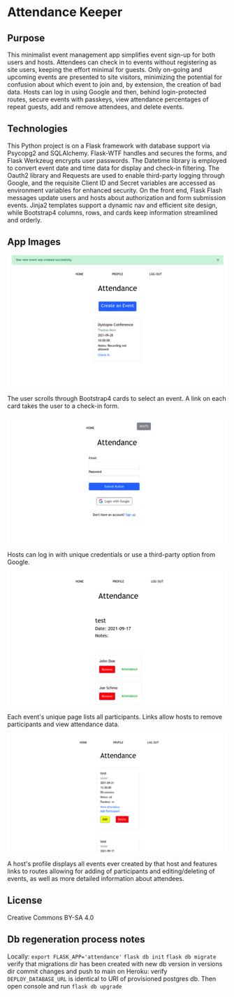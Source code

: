 # Attendance Keeper

## Purpose

This minimalist event management app simplifies event sign-up for both users and hosts. Attendees can check in to events without registering as site users, keeping the effort minimal for guests. Only on-going and upcoming events are presented to site visitors, minimizing the potential for confusion about which event to join and, by extension, the creation of bad data. Hosts can log in using Google and then, behind login-protected routes, secure events with passkeys, view attendance percentages of repeat guests, add and remove attendees, and delete events.        

## Technologies

This Python project is on a Flask framework with database support via Psycopg2 and SQLAlchemy. Flask-WTF handles and secures the forms, and Flask Werkzeug encrypts user passwords. The Datetime library is employed to convert event date and time data for display and check-in filtering. The Oauth2 library and Requests are used to enable third-party logging through Google, and the requisite Client ID and Secret variables are accessed as environment variables for enhanced security. On the front end, Flask Flash messages update users and hosts about authorization and form submission events. Jinja2 templates support a dynamic nav and efficient site design, while Bootstrap4 columns, rows, and cards keep information streamlined and orderly.

## App Images

![homepage image](attendance/static/images/attend_home.png)

The user scrolls through Bootstrap4 cards to select an event. A link on each card takes the user to a check-in form.

![login image](attendance/static/images/attend_login.png)

Hosts can log in with unique credentials or use a third-party option from Google.

![event image](attendance/static/images/attend_event.png)

Each event's unique page lists all participants. Links allow hosts to remove participants and view attendance data.

![profile image](attendance/static/images/attend_profile.png)

A host's profile displays all events ever created by that host and features links to routes allowing for adding of participants and editing/deleting of events, as well as more detailed information about attendees.

## License

Creative Commons BY-SA 4.0

## Db regeneration process notes

Locally:
`export FLASK_APP='attendance'`
`flask db init`
`flask db migrate`
verify that migrations dir has been created with new db version in versions dir
commit changes and push to main
on Heroku: verify `DEPLOY_DATABASE_URL` is identical to URI of provisioned postgres db. Then open console and run `flask db upgrade`
